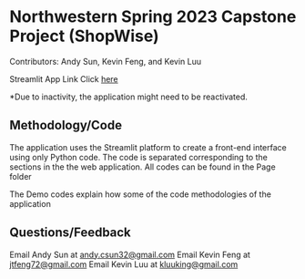 # Northwestern Spring 2023 Capstone Project (ShopWise)
Contributors: Andy Sun, Kevin Feng, and Kevin Luu

Streamlit App Link Click [here](https://jtfeng72-shopwise-shopwise-home-ixje56.streamlit.app/Shopping_List)

*Due to inactivity, the application might need to be reactivated.

## Methodology/Code
The application uses the Streamlit platform to create a front-end interface using only Python code. The code is separated corresponding to the sections in the the web application. All codes can be found in the Page folder

The Demo codes explain how some of the code methodologies of the application

## Questions/Feedback
Email Andy Sun at andy.csun32@gmail.com
Email Kevin Feng at jtfeng72@gmail.com
Email Kevin Luu at kluuking@gmail.com
